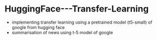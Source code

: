 # HuggingFace---Transfer-Learning
   - implementing transfer learning using a pretrained model (t5-small) of google from hugging face
   - summarisation of news using t-5 model of google
